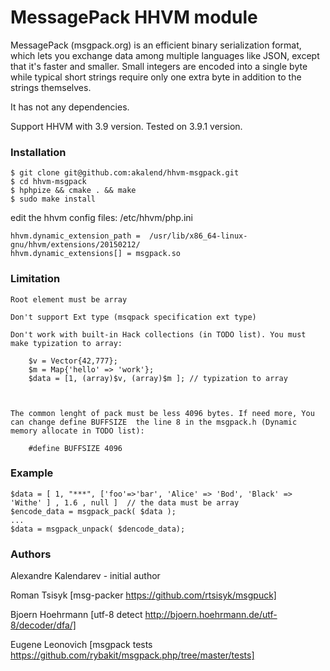 # MessagePack HHVM module 

MessagePack (msgpack.org) is an efficient binary serialization format, which lets you exchange data among multiple languages like JSON, except that it's faster and smaller. Small integers are encoded into a single byte while typical short strings require only one extra byte in addition to the strings themselves.

It has not any dependencies.  

Support HHVM with 3.9 version. Tested on 3.9.1 version.

### Installation

	
	$ git clone git@github.com:akalend/hhvm-msgpack.git
	$ cd hhvm-msgpack
	$ hphpize && cmake . && make
	$ sudo make install

edit the hhvm config files: /etc/hhvm/php.ini 

	hhvm.dynamic_extension_path =  /usr/lib/x86_64-linux-gnu/hhvm/extensions/20150212/
	hhvm.dynamic_extensions[] = msgpack.so

### Limitation
	
	Root element must be array

	Don't support Ext type (msqpack specification ext type)

	Don't work with built-in Hack collections (in TODO list). You must make typization to array:

		$v = Vector{42,777};
		$m = Map{'hello' => 'work'};
		$data = [1, (array)$v, (array)$m ]; // typization to array



	The common lenght of pack must be less 4096 bytes. If need more, You can change define BUFFSIZE  the line 8 in the msgpack.h (Dynamic memory allocate in TODO list):

		#define BUFFSIZE 4096



### Example

	$data = [ 1, "***", ['foo'=>'bar', 'Alice' => 'Bod', 'Black' => 'Withe' ] , 1.6 , null ]  // the data must be array
	$encode_data = msgpack_pack( $data );
	...
	$data = msgpack_unpack( $dencode_data);



### Authors

Alexandre Kalendarev - initial author

Roman Tsisyk [msg-packer https://github.com/rtsisyk/msgpuck]

Bjoern Hoehrmann [utf-8 detect  http://bjoern.hoehrmann.de/utf-8/decoder/dfa/] 

Eugene Leonovich [msgpack tests https://github.com/rybakit/msgpack.php/tree/master/tests]
